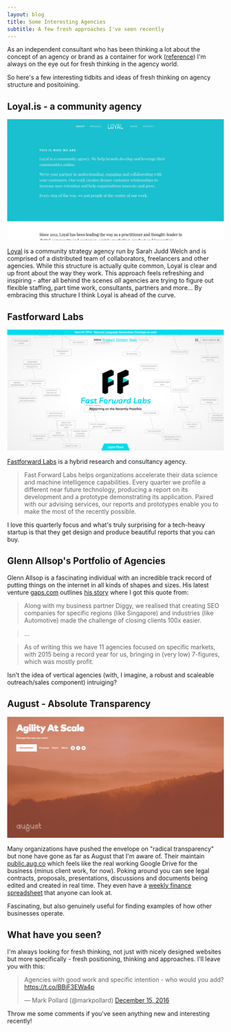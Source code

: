 ```yaml
---
layout: blog
title: Some Interesting Agencies
subtitle: A few fresh approaches I've seen recently
---
```


As an independent consultant who has been thinking a lot about the concept of an agency or brand as a container for work ([reference](http://tomcritchlow.com/2016/08/01/brand/)) I'm always on the eye out for fresh thinking in the agency world.

So here's a few interesting tidbits and ideas of fresh thinking on agency structure and positoining.

## Loyal.is - a community agency

![](/images/loyal.png)

[Loyal](loyal.is) is a community strategy agency run by Sarah Judd Welch and is comprised of a distributed team of collaborators, freelancers and other agencies. While this structure is actually quite common, Loyal is clear and up front about the way they work. This approach feels refreshing and inspiring - after all behind the scenes *all* agencies are trying to figure out flexible staffing, part time work, consultants, partners and more... By embracing this structure I think Loyal is ahead of the curve.

## Fastforward Labs

![](/images/fastforwardlabs.png)

[Fastforward Labs](http://www.fastforwardlabs.com/) is a hybrid research and consultancy agency.

> Fast Forward Labs helps organizations accelerate their data science and machine intelligence capabilities. Every quarter we profile a different near future technology, producing a report on its development and a prototype demonstrating its application. Paired with our advising services, our reports and prototypes enable you to make the most of the recently possible.

I love this quarterly focus and what's truly surprising for a tech-heavy startup is that they get design and produce beautiful reports that you can buy.

## Glenn Allsop's Portfolio of Agencies

Glenn Allsop is a fascinating individual with an incredible track record of putting things on the internet in all kinds of shapes and sizes. His latest venture [gaps.com](gaps.com) outlines [his story](https://gaps.com/story/) where I got this quote from:

>Along with my business partner Diggy, we realised that creating SEO companies for specific regions (like Singapore) and industries (like Automotive) made the challenge of closing clients 100x easier.

>...

>As of writing this we have 11 agencies focused on specific markets, with 2015 being a record year for us, bringing in (very low) 7-figures, which was mostly profit.

Isn't the idea of vertical agencies (with, I imagine, a robust and scaleable outreach/sales component) intruiging?

## August - Absolute Transparency

![](/images/august.png)

Many organizations have pushed the envelope on "radical transparency" but none have gone as far as August that I'm aware of. Their maintain [public.aug.co](http://public.aug.co/) which feels like the real working Google Drive for the business (minus client work, for now). Poking around you can see legal contracts, proposals, presentations, discussions and documents being edited and created in real time. They even have a [weekly finance spreadsheet](https://docs.google.com/spreadsheets/d/1CLBytPFYAJwpSiugcuEETnr-He13nQE_Ou4meSPYXak/edit#gid=0) that anyone can look at.

Fascinating, but also genuinely useful for finding examples of how other businesses operate.

## What have you seen?

I'm always looking for fresh thinking, not just with nicely designed websites but more specifically - fresh positioning, thinking and approaches. I'll leave you with this:

<blockquote class="twitter-tweet" data-lang="en"><p lang="en" dir="ltr">Agencies with good work and specific intention - who would you add? <a href="https://t.co/BBiF3EWa4p">https://t.co/BBiF3EWa4p</a></p>&mdash; Mark Pollard (@markpollard) <a href="https://twitter.com/markpollard/status/809435309154926592">December 15, 2016</a></blockquote>
<script async src="//platform.twitter.com/widgets.js" charset="utf-8"></script>

Throw me some comments if you've seen anything new and interesting recently!

